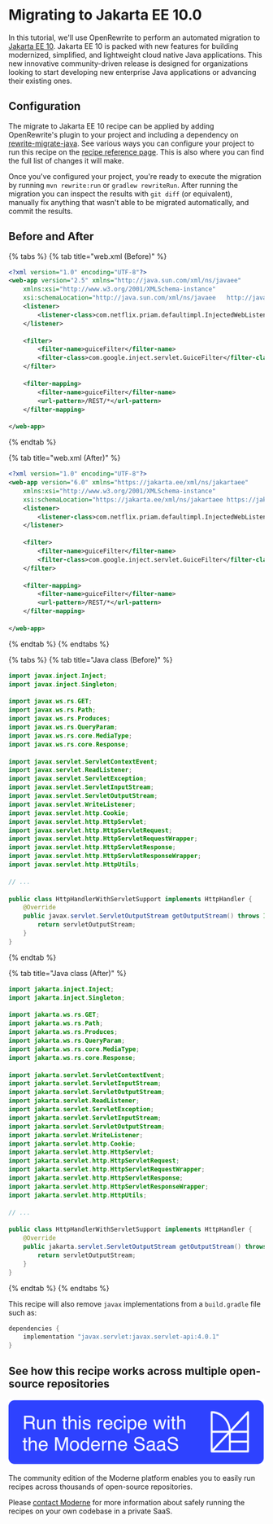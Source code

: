 # Migrating to Jakarta EE 10.0

In this tutorial, we'll use OpenRewrite to perform an automated migration to [Jakarta EE 10](https://jakarta.ee/release/10/). Jakarta EE 10 is packed with new features for building modernized, simplified, and lightweight cloud native Java applications. This new innovative community-driven release is designed for organizations looking to start developing new enterprise Java applications or advancing their existing ones.

## Configuration

The migrate to Jakarta EE 10 recipe can be applied by adding OpenRewrite's plugin to your project and including a dependency on [rewrite-migrate-java](https://github.com/openrewrite/rewrite-migrate-java). See various ways you can configure your project to run this recipe on the [recipe reference page](/reference/recipes/java/migrate/jakarta/jakartaee10.md). This is also where you can find the full list of changes it will make.

Once you've configured your project, you're ready to execute the migration by running `mvn rewrite:run` or `gradlew rewriteRun`. After running the migration you can inspect the results with `git diff` (or equivalent), manually fix anything that wasn't able to be migrated automatically, and commit the results.

## Before and After

{% tabs %}
{% tab title="web.xml (Before)" %}
```xml
<?xml version="1.0" encoding="UTF-8"?>
<web-app version="2.5" xmlns="http://java.sun.com/xml/ns/javaee"
	xmlns:xsi="http://www.w3.org/2001/XMLSchema-instance"
	xsi:schemaLocation="http://java.sun.com/xml/ns/javaee   http://java.sun.com/xml/ns/javaee/web-app_2_5.xsd">
	<listener>
		<listener-class>com.netflix.priam.defaultimpl.InjectedWebListener</listener-class>
	</listener>

	<filter>
		<filter-name>guiceFilter</filter-name>
		<filter-class>com.google.inject.servlet.GuiceFilter</filter-class>
	</filter>

	<filter-mapping>
		<filter-name>guiceFilter</filter-name>
		<url-pattern>/REST/*</url-pattern>
	</filter-mapping>

</web-app>
```
{% endtab %}

{% tab title="web.xml (After)" %}
```xml
<?xml version="1.0" encoding="UTF-8"?>
<web-app version="6.0" xmlns="https://jakarta.ee/xml/ns/jakartaee"
	xmlns:xsi="http://www.w3.org/2001/XMLSchema-instance"
    xsi:schemaLocation="https://jakarta.ee/xml/ns/jakartaee https://jakarta.ee/xml/ns/jakartaee/web-app_6_0.xsd">
	<listener>
		<listener-class>com.netflix.priam.defaultimpl.InjectedWebListener</listener-class>
	</listener>

	<filter>
		<filter-name>guiceFilter</filter-name>
		<filter-class>com.google.inject.servlet.GuiceFilter</filter-class>
	</filter>

	<filter-mapping>
		<filter-name>guiceFilter</filter-name>
		<url-pattern>/REST/*</url-pattern>
	</filter-mapping>

</web-app>
```
{% endtab %}
{% endtabs %}

{% tabs %}
{% tab title="Java class (Before)" %}
```java
import javax.inject.Inject;
import javax.inject.Singleton;

import javax.ws.rs.GET;
import javax.ws.rs.Path;
import javax.ws.rs.Produces;
import javax.ws.rs.QueryParam;
import javax.ws.rs.core.MediaType;
import javax.ws.rs.core.Response;

import javax.servlet.ServletContextEvent;
import javax.servlet.ReadListener;
import javax.servlet.ServletException;
import javax.servlet.ServletInputStream;
import javax.servlet.ServletOutputStream;
import javax.servlet.WriteListener;
import javax.servlet.http.Cookie;
import javax.servlet.http.HttpServlet;
import javax.servlet.http.HttpServletRequest;
import javax.servlet.http.HttpServletRequestWrapper;
import javax.servlet.http.HttpServletResponse;
import javax.servlet.http.HttpServletResponseWrapper;
import javax.servlet.http.HttpUtils;

// ...

public class HttpHandlerWithServletSupport implements HttpHandler {
    @Override
    public javax.servlet.ServletOutputStream getOutputStream() throws IOException {
        return servletOutputStream;
    }
}
```
{% endtab %}

{% tab title="Java class (After)" %}
```java
import jakarta.inject.Inject;
import jakarta.inject.Singleton;

import jakarta.ws.rs.GET;
import jakarta.ws.rs.Path;
import jakarta.ws.rs.Produces;
import jakarta.ws.rs.QueryParam;
import jakarta.ws.rs.core.MediaType;
import jakarta.ws.rs.core.Response;

import jakarta.servlet.ServletContextEvent;
import jakarta.servlet.ServletInputStream;
import jakarta.servlet.ServletOutputStream;
import jakarta.servlet.ReadListener;
import jakarta.servlet.ServletException;
import jakarta.servlet.ServletInputStream;
import jakarta.servlet.ServletOutputStream;
import jakarta.servlet.WriteListener;
import jakarta.servlet.http.Cookie;
import jakarta.servlet.http.HttpServlet;
import jakarta.servlet.http.HttpServletRequest;
import jakarta.servlet.http.HttpServletRequestWrapper;
import jakarta.servlet.http.HttpServletResponse;
import jakarta.servlet.http.HttpServletResponseWrapper;
import jakarta.servlet.http.HttpUtils;

// ...

public class HttpHandlerWithServletSupport implements HttpHandler {
    @Override
    public jakarta.servlet.ServletOutputStream getOutputStream() throws IOException {
        return servletOutputStream;
    }
}
```
{% endtab %}
{% endtabs %}

This recipe will also remove `javax` implementations from a `build.gradle` file such as:

```groovy
dependencies {
    implementation "javax.servlet:javax.servlet-api:4.0.1"
}
```

## See how this recipe works across multiple open-source repositories

[![Moderne Link Image](/.gitbook/assets/ModerneRecipeButton.png)](https://app.moderne.io/recipes/org.openrewrite.java.migrate.jakarta.JakartaEE10)

The community edition of the Moderne platform enables you to easily run recipes across thousands of open-source repositories.

Please [contact Moderne](https://moderne.io/product) for more information about safely running the recipes on your own codebase in a private SaaS.